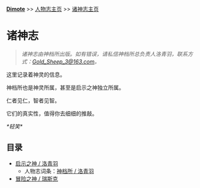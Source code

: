 **[Dimote](https://dimote.top)** >> [人物志主页](../index.md) >> [诸神志主页](index.md)

# 诸神志

> *诸神志由神档所出版。如有错误，请私信神档所总负责人洛青羽，联系方式：Gold_Sheep_3@163.com。*

这里记录着神灵的信息。

神档所也是神灵所属，甚至是启示之神独立所属。

仁者见仁，智者见智。

它们的真实性，值得你去细细的推敲。

*\*轻笑\**

## 目录

- [启示之神 / 洛青羽](luoqingyu.md/)
    - 人物志词条：[神档所 / 洛青羽](../luoqingyu.md)
- [冒险之神 / 瑞斯克](ruisike.md)
